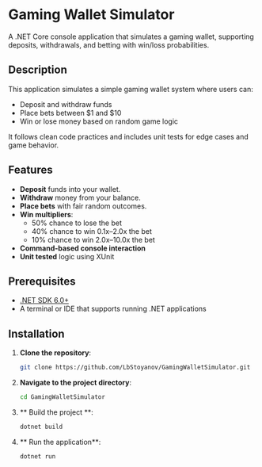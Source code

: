 # Gaming Wallet Simulator

A .NET Core console application that simulates a gaming wallet, supporting deposits, withdrawals, and betting with win/loss probabilities.

## Description

This application simulates a simple gaming wallet system where users can:

- Deposit and withdraw funds
- Place bets between $1 and $10
- Win or lose money based on random game logic

It follows clean code practices and includes unit tests for edge cases and game behavior.

## Features

- **Deposit** funds into your wallet.
- **Withdraw** money from your balance.
- **Place bets** with fair random outcomes.
- **Win multipliers**:
  - 50% chance to lose the bet
  - 40% chance to win 0.1x–2.0x the bet
  - 10% chance to win 2.0x–10.0x the bet
- **Command-based console interaction**
- **Unit tested** logic using XUnit

## Prerequisites

- [.NET SDK 6.0+](https://dotnet.microsoft.com/download)
- A terminal or IDE that supports running .NET applications

## Installation

1. **Clone the repository**:
   ```bash
   git clone https://github.com/LbStoyanov/GamingWalletSimulator.git

2. **Navigate to the project directory**:
   ```bash
   cd GamingWalletSimulator
   
3. ** Build the project **:
   ```bash
   dotnet build

4. **  Run the application**:
   ```bash
   dotnet run

 





   
